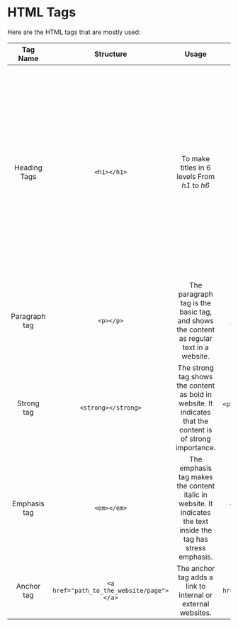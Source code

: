 # HTML Tags

Here are the HTML tags that are mostly used:

| Tag Name | Structure | Usage | Example | Output |
| :------: | :-------: | :---: | :-----: | :----: |
| Heading Tags | `<h1></h1>` | To make titles in 6 levels From *h1* to *h6* | ```<h1>Hello World<h1>```<br>```<h2>Hello World<h2>```<br>```<h3>Hello World<h3>```<br>```<h4>Hello World<h4>```<br>```<h5>Hello World<h5>```<br>```<h6>Hello World<h6>``` | <h1>Hello World<h1><h2>Hello World<h2><h3>Hello World<h3><h4>Hello World<h4><h5>Hello World<h5><h6>Hello World<h6> |
| Paragraph tag | `<p></p>` | The paragraph tag is the basic tag, and shows the content as regular text in a website. | ```<p>This is a paragraph</p>```<br>```<p>This is another paragraph</p>``` | <p>This is a paragraph</p> <p>This is another paragraph</p> |
| Strong tag | `<strong></strong>` | The strong tag shows the content as bold in website. It indicates that the content is of strong importance. | ```<p>This is a <strong>strong</strong> tag.</p>``` | <p>This is a <strong>strong</strong> tag.</p> |
| Emphasis tag | `<em></em>` | The emphasis tag makes the content italic in website. It indicates the text inside the tag has stress emphasis. | ```<p>This is a <em>emphasized</em> paragraph</p>``` | <p>This is a <em>emphasized</em> paragraph</p> |
| Anchor tag | `<a href="path_to_the_website/page"></a>` | The anchor tag adds a link to internal or external websites. | ```<p>Link to <a href="https://google.com">Google</a></p>``` | <p>Link to <a href="https://google.com">Google</a></p> |